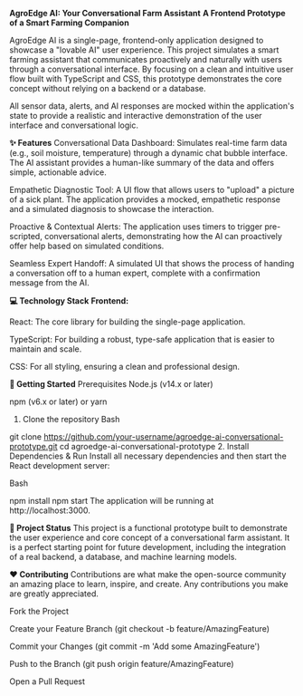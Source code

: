 ****AgroEdge AI: Your Conversational Farm Assistant****
**A Frontend Prototype of a Smart Farming Companion**

AgroEdge AI is a single-page, frontend-only application designed to showcase a "lovable AI" user experience. This project simulates a smart farming assistant that communicates proactively and naturally with users through a conversational interface. By focusing on a clean and intuitive user flow built with TypeScript and CSS, this prototype demonstrates the core concept without relying on a backend or a database.

All sensor data, alerts, and AI responses are mocked within the application's state to provide a realistic and interactive demonstration of the user interface and conversational logic.

****✨ Features****
Conversational Data Dashboard: Simulates real-time farm data (e.g., soil moisture, temperature) through a dynamic chat bubble interface. The AI assistant provides a human-like summary of the data and offers simple, actionable advice.

Empathetic Diagnostic Tool: A UI flow that allows users to "upload" a picture of a sick plant. The application provides a mocked, empathetic response and a simulated diagnosis to showcase the interaction.

Proactive & Contextual Alerts: The application uses timers to trigger pre-scripted, conversational alerts, demonstrating how the AI can proactively offer help based on simulated conditions.

Seamless Expert Handoff: A simulated UI that shows the process of handing a conversation off to a human expert, complete with a confirmation message from the AI.

****💻 Technology Stack****
**Frontend:**

React: The core library for building the single-page application.

TypeScript: For building a robust, type-safe application that is easier to maintain and scale.

CSS: For all styling, ensuring a clean and professional design.

**🚀 Getting Started**
Prerequisites
Node.js (v14.x or later)

npm (v6.x or later) or yarn

1. Clone the repository
Bash

git clone https://github.com/your-username/agroedge-ai-conversational-prototype.git
cd agroedge-ai-conversational-prototype
2. Install Dependencies & Run
Install all necessary dependencies and then start the React development server:

Bash

npm install
npm start
The application will be running at http://localhost:3000.

****📝 Project Status****
This project is a functional prototype built to demonstrate the user experience and core concept of a conversational farm assistant. It is a perfect starting point for future development, including the integration of a real backend, a database, and machine learning models.

**❤️ Contributing**
Contributions are what make the open-source community an amazing place to learn, inspire, and create. Any contributions you make are greatly appreciated.

Fork the Project

Create your Feature Branch (git checkout -b feature/AmazingFeature)

Commit your Changes (git commit -m 'Add some AmazingFeature')

Push to the Branch (git push origin feature/AmazingFeature)

Open a Pull Request
